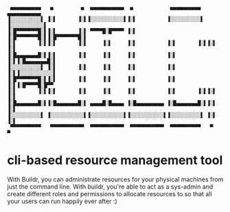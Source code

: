 ```
 ▄▄▄▄▄▄▄▄▄▄   ▄         ▄  ▄▄▄▄▄▄▄▄▄▄▄  ▄            ▄▄▄▄▄▄▄▄▄▄   ▄▄▄▄▄▄▄▄▄▄▄ 
▐░░░░░░░░░░▌ ▐░▌       ▐░▌▐░░░░░░░░░░░▌▐░▌          ▐░░░░░░░░░░▌ ▐░░░░░░░░░░░▌
▐░█▀▀▀▀▀▀▀█░▌▐░▌       ▐░▌ ▀▀▀▀█░█▀▀▀▀ ▐░▌          ▐░█▀▀▀▀▀▀▀█░▌▐░█▀▀▀▀▀▀▀█░▌
▐░▌       ▐░▌▐░▌       ▐░▌     ▐░▌     ▐░▌          ▐░▌       ▐░▌▐░▌       ▐░▌
▐░█▄▄▄▄▄▄▄█░▌▐░▌       ▐░▌     ▐░▌     ▐░▌          ▐░▌       ▐░▌▐░█▄▄▄▄▄▄▄█░▌
▐░░░░░░░░░░▌ ▐░▌       ▐░▌     ▐░▌     ▐░▌          ▐░▌       ▐░▌▐░░░░░░░░░░░▌
▐░█▀▀▀▀▀▀▀█░▌▐░▌       ▐░▌     ▐░▌     ▐░▌          ▐░▌       ▐░▌▐░█▀▀▀▀█░█▀▀ 
▐░▌       ▐░▌▐░▌       ▐░▌     ▐░▌     ▐░▌          ▐░▌       ▐░▌▐░▌     ▐░▌  
▐░█▄▄▄▄▄▄▄█░▌▐░█▄▄▄▄▄▄▄█░▌ ▄▄▄▄█░█▄▄▄▄ ▐░█▄▄▄▄▄▄▄▄▄ ▐░█▄▄▄▄▄▄▄█░▌▐░▌      ▐░▌ 
▐░░░░░░░░░░▌ ▐░░░░░░░░░░░▌▐░░░░░░░░░░░▌▐░░░░░░░░░░░▌▐░░░░░░░░░░▌ ▐░▌       ▐░▌
 ▀▀▀▀▀▀▀▀▀▀   ▀▀▀▀▀▀▀▀▀▀▀  ▀▀▀▀▀▀▀▀▀▀▀  ▀▀▀▀▀▀▀▀▀▀▀  ▀▀▀▀▀▀▀▀▀▀   ▀         ▀ 
```                                                                             

# cli-based resource management tool

With Buildr, you can administrate resources for your physical machines from just the command line. With buildr, you're able to act as a sys-admin and create different roles and permissions to allocate resources to so that all your users can run happily ever after :)

